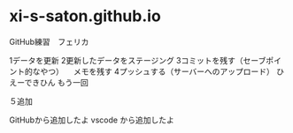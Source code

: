 # xi-s-saton.github.io
GitHub練習　フェリカ

1データを更新
2更新したデータをステージング
3コミットを残す（セーブポイント的なやつ）
　メモを残す
4プッシュする（サーバーへのアップロード）
ひえーできひん
もう一回



５追加

GitHubから追加したよ
vscode から追加したよ